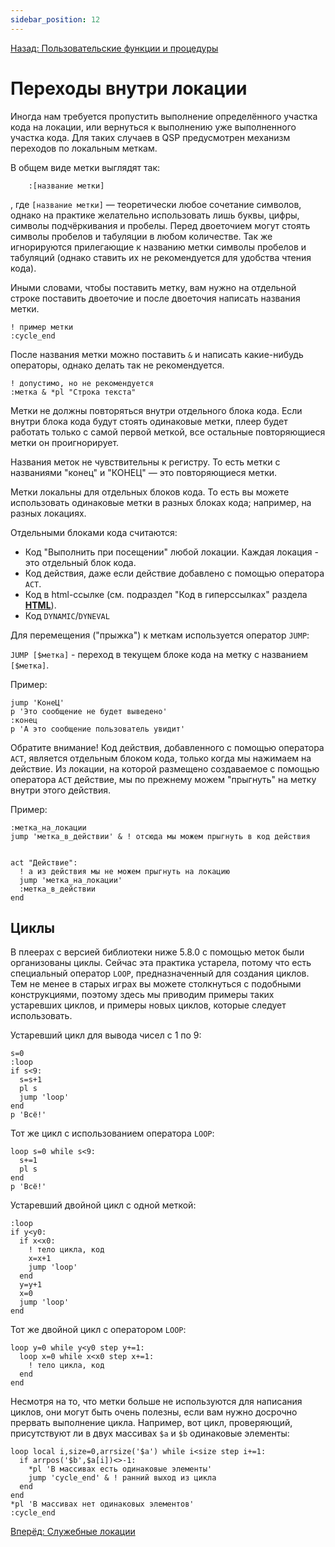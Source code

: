```yaml
---
sidebar_position: 12
---
```

[Назад: Пользовательские функции и процедуры](organizing)

# Переходы внутри локации

Иногда нам требуется пропустить выполнение определённого участка кода на локации, или вернуться к выполнению уже выполненного участка кода. Для таких случаев в QSP предусмотрен механизм переходов по локальным меткам.

В общем виде метки выглядят так:

```qsp
    :[название метки]
```

, где `[название метки]` — теоретически любое сочетание символов, однако на практике желательно использовать лишь буквы, цифры, символы подчёркивания и пробелы. Перед двоеточием могут стоять символы пробелов и табуляции в любом количестве. Так же игнорируются прилегающие к названию метки символы пробелов и табуляций (однако ставить их не рекомендуется для удобства чтения кода).

Иными словами, чтобы поставить метку, вам нужно на отдельной строке поставить двоеточие и после двоеточия написать названия метки.

```qsp
! пример метки
:cycle_end
```

После названия метки можно поставить `&` и написать какие-нибудь операторы, однако делать так не рекомендуется.

```qsp
! допустимо, но не рекомендуется
:метка & *pl "Строка текста"
```

Метки не должны повторяться внутри отдельного блока кода. Если внутри блока кода будут стоять одинаковые метки, плеер будет работать только с самой первой меткой, все остальные повторяющиеся метки он проигнорирует.

Названия меток не чувствительны к регистру. То есть метки с названиями "конец" и "КОНЕЦ" — это повторяющиеся метки.

Метки локальны для отдельных блоков кода. То есть вы можете использовать одинаковые метки в разных блоках кода; например, на разных локациях.

Отдельными блоками кода считаются:

*  Код "Выполнить при посещении" любой локации. Каждая локация - это отдельный блок кода.
*  Код действия, даже если действие добавлено с помощью оператора `ACT`.
*  Код в html-ссылке (см. подраздел "Код в гиперссылках" раздела **[HTML](../design/html)**).
*  Код `DYNAMIC`/`DYNEVAL`

Для перемещения ("прыжка") к меткам используется оператор `JUMP`:

`JUMP [$метка]` - переход в текущем блоке кода на метку с названием `[$метка]`.

Пример:

```qsp
jump 'КонеЦ'
p 'Это сообщение не будет выведено'
:конец
p 'А это сообщение пользователь увидит'
```

Обратите внимание! Код действия, добавленного с помощью оператора `ACT`, является отдельным блоком кода, только когда мы нажимаем на действие. Из локации, на которой размещено создаваемое с помощью оператора `ACT` действие, мы по прежнему можем "прыгнуть" на метку внутри этого действия.

Пример:

```qsp
:метка_на_локации
jump 'метка_в_действии' & ! отсюда мы можем прыгнуть в код действия


act "Действие":
  ! а из действия мы не можем прыгнуть на локацию
  jump 'метка_на_локации'
  :метка_в_действии
end
```

## Циклы

В плеерах с версией библиотеки ниже 5.8.0 с помощью меток были организованы циклы. Сейчас эта практика устарела, потому что есть специальный оператор `LOOP`, предназначенный для создания циклов. Тем не менее в старых играх вы можете столкнуться с подобными конструкциями, поэтому здесь мы приводим примеры таких устаревших циклов, и примеры новых циклов, которые следует использовать.

Устаревший цикл для вывода чисел с 1 по 9:

```qsp
s=0
:loop
if s<9:
  s=s+1
  pl s
  jump 'loop'
end
p 'Всё!'
```

Тот же цикл с использованием оператора `LOOP`:

```qsp
loop s=0 while s<9:
  s+=1
  pl s
end
p 'Всё!'
```

Устаревший двойной цикл с одной меткой:

```qsp
:loop
if y<y0:
  if x<x0:
    ! тело цикла, код
    x=x+1
    jump 'loop'
  end
  y=y+1
  x=0
  jump 'loop'
end
```

Тот же двойной цикл с оператором `LOOP`:

```qsp
loop y=0 while y<y0 step y+=1:
  loop x=0 while x<x0 step x+=1:
    ! тело цикла, код
  end
end
```

Несмотря на то, что метки больше не используются для написания циклов, они могут быть очень полезны, если вам нужно досрочно прервать выполнение цикла. Например, вот цикл, проверяющий, присутствуют ли в двух массивах `$a` и `$b` одинаковые элементы:

```qsp
loop local i,size=0,arrsize('$a') while i<size step i+=1:
  if arrpos('$b',$a[i])<>-1:
    *pl 'В массивах есть одинаковые элементы'
    jump 'cycle_end' & ! ранний выход из цикла
  end
end
*pl 'В массивах нет одинаковых элементов'
:cycle_end
```

[Вперёд: Служебные локации](service_locations)
